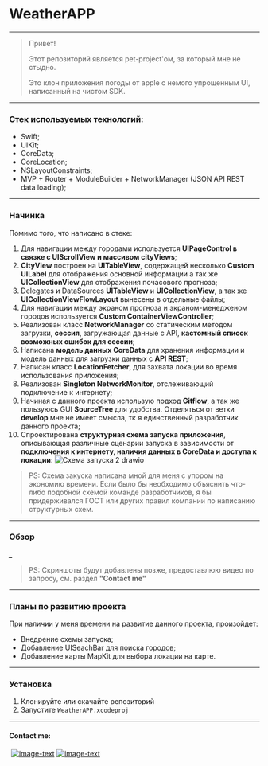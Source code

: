 # WeatherAPP
___
>Привет!
>
>Этот репозиторий является pet-project'ом, за который мне не стыдно.
>
>Это клон приложения погоды от apple с немого упрощенным UI, написанный на чистом SDK.
___
### Стек используемых технологий:
- Swift;
- UIKit;
- CoreData;
- CoreLocation;
- NSLayoutConstraints;
- MVP + Router + ModuleBuilder + NetworkManager (JSON API REST data loading);
___
### Начинка
Помимо того, что написано в стеке:
1. Для навигации между городами используется **UIPageControl в связке с UIScrollView и массивом cityViews**;
2. **CityView** построен на **UITableView**, содержащей несколько **Custom UILabel** для отображения основной информации а так же **UICollectionView** для отображения почасового прогноза;
3. Delegates и DataSources **UITableView** и **UICollectionView**, а так же **UICollectionViewFlowLayout** вынесены в отдельные файлы;
4. Для навигации между экраном прогноза и экраном-менедженом городов используется **Custom ContainerViewController**;
5. Реализован класс **NetworkManager** со статическим методом загрузки, **сессия**, загружающая данные с API, **кастомный список возможных ошибок для сессии**;
6. Написана **модель данных CoreData** для хранения информации и модель данных для загрузки данных с **API REST**;
7. Написан класс **LocationFetcher**, для захвата локации во время использования приложения;
8. Реализован **Singleton NetworkMonitor**, отслеживающий подключение к интернету;
9. Начиная с данного проекта использую подход **Gitflow**, а так же пользуюсь GUI **SourceTree** для удобства. Отделяться от ветки **develop** мне не имеет смысла, тк я единственный разработчик данного проекта;
10. Спроектирована **структурная схема запуска приложения**, описывающая различные сценарии запуска в зависимости от **подключения к интернету, наличия данных в CoreData и доступа к локации**: ![Схема запуска 2  drawio](https://user-images.githubusercontent.com/48126703/165625107-49bd68cb-131e-4f64-b93d-d695a768d837.png)
>PS: Схема закуска написана мной для меня с упором на экономию времени. Если было бы необходимо объяснить что-либо подобной схемой команде разработчиков, я бы придерживался ГОСТ или других правил компании по написанию структурных схем.
___
### Обзор
***_***

>PS: Скриншоты будут добавлены позже, предоставлюю видео по запросу, см. раздел **"Contact me"**
___
### Планы по развитию проекта

При наличии у меня времени на развитие данного проекта, произойдет:
+ Внедрение схемы запуска;
+ Добавление UISeachBar для поиска городов;
+ Добавление карты MapKit для выбора локации на карте.

___
### Установка

1. Клонируйте или скачайте репозиторий
2. Запустите `WeatherAPP.xcodeproj`
___
#### Contact me:
&nbsp;[![image-text](https://img.shields.io/badge/Gmail-D14836?style=for-the-badge&logo=gmail&logoColor=white)](https://mail.google.com/mail/#search/denmagg.work@gmail.com)&nbsp;[![image-text](https://img.shields.io/badge/Telegram-2CA5E0?style=for-the-badge&logo=telegram&logoColor=white)](https://t.me/denis99m)
